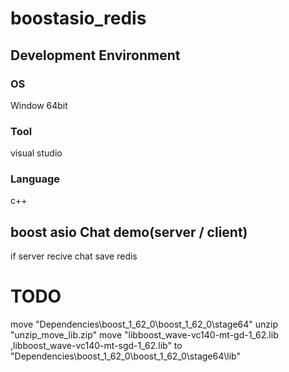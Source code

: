 # boostasio_redis

## Development Environment
### OS
Window 64bit

### Tool
visual studio

### Language
c++

## boost asio Chat demo(server / client)

if server recive chat save redis


# TODO

move "Dependencies\boost_1_62_0\boost_1_62_0\stage64"
unzip "unzip_move_lib.zip"
move "libboost_wave-vc140-mt-gd-1_62.lib ,libboost_wave-vc140-mt-sgd-1_62.lib"
     to "Dependencies\boost_1_62_0\boost_1_62_0\stage64\lib"
